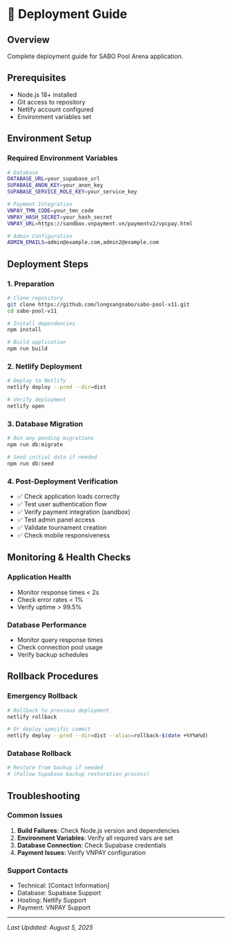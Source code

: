 # 🚀 Deployment Guide

## Overview
Complete deployment guide for SABO Pool Arena application.

## Prerequisites
- Node.js 18+ installed
- Git access to repository  
- Netlify account configured
- Environment variables set

## Environment Setup

### Required Environment Variables
```bash
# Database
DATABASE_URL=your_supabase_url
SUPABASE_ANON_KEY=your_anon_key
SUPABASE_SERVICE_ROLE_KEY=your_service_key

# Payment Integration
VNPAY_TMN_CODE=your_tmn_code
VNPAY_HASH_SECRET=your_hash_secret
VNPAY_URL=https://sandbox.vnpayment.vn/paymentv2/vpcpay.html

# Admin Configuration
ADMIN_EMAILS=admin@example.com,admin2@example.com
```

## Deployment Steps

### 1. Preparation
```bash
# Clone repository
git clone https://github.com/longsangsabo/sabo-pool-v11.git
cd sabo-pool-v11

# Install dependencies
npm install

# Build application
npm run build
```

### 2. Netlify Deployment
```bash
# Deploy to Netlify
netlify deploy --prod --dir=dist

# Verify deployment
netlify open
```

### 3. Database Migration
```bash
# Run any pending migrations
npm run db:migrate

# Seed initial data if needed
npm run db:seed
```

### 4. Post-Deployment Verification
- ✅ Check application loads correctly
- ✅ Test user authentication flow
- ✅ Verify payment integration (sandbox)
- ✅ Test admin panel access
- ✅ Validate tournament creation
- ✅ Check mobile responsiveness

## Monitoring & Health Checks

### Application Health
- Monitor response times < 2s
- Check error rates < 1%
- Verify uptime > 99.5%

### Database Performance
- Monitor query response times
- Check connection pool usage
- Verify backup schedules

## Rollback Procedures

### Emergency Rollback
```bash
# Rollback to previous deployment
netlify rollback

# Or deploy specific commit
netlify deploy --prod --dir=dist --alias=rollback-$(date +%Y%m%d)
```

### Database Rollback
```bash
# Restore from backup if needed
# (Follow Supabase backup restoration process)
```

## Troubleshooting

### Common Issues
1. **Build Failures**: Check Node.js version and dependencies
2. **Environment Variables**: Verify all required vars are set
3. **Database Connection**: Check Supabase credentials
4. **Payment Issues**: Verify VNPAY configuration

### Support Contacts
- Technical: [Contact Information]
- Database: Supabase Support
- Hosting: Netlify Support
- Payment: VNPAY Support

---
*Last Updated: August 5, 2025*
